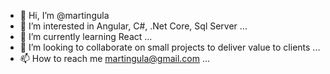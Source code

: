 - 👋 Hi, I’m @martingula
- 👀 I’m interested in Angular, C#, .Net Core, Sql Server ...
- 🌱 I’m currently learning React ...
- 💞️ I’m looking to collaborate on small projects to deliver value to clients ...
- 📫 How to reach me martingula@gmail.com ...

<!---
martingula/martingula is a ✨ special ✨ repository because its `README.md` (this file) appears on your GitHub profile.
You can click the Preview link to take a look at your changes.
--->
